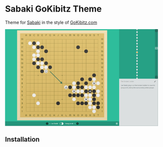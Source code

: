 # Sabaki GoKibitz Theme
Theme for [Sabaki](http://sabaki.yichuanshen.de/) in the style of [GoKibitz.com](http://gokibitz.com/)

![Screenshot](screenshot.png)

## Installation
